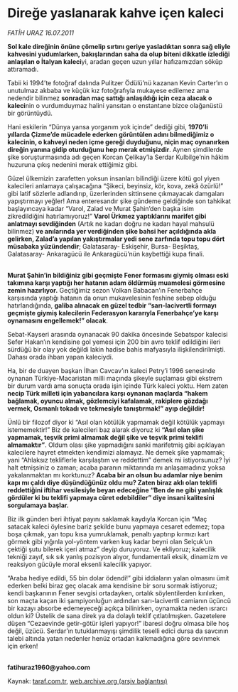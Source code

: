 # Direğe yaslanarak kahve içen kaleci

*FATİH URAZ 16.07.2011*

<div class="yazi"><p><b>Sol kale direğinin önüne çömelip sırtını geriye yasladıktan sonra sağ eliyle kahvesini yudumlarken, bakışlarından saha da olup biteni dikkatle izlediği anlaşılan o İtalyan kaleci</b>yi, aradan geçen uzun yıllar hafızamızdan söküp attıramadı.</p>
<p>Tabii ki 1994’te fotoğraf dalında Pulitzer Ödülü’nü kazanan Kevin Carter’ın o unutulmaz akbaba ve küçük kız fotoğrafıyla mukayese edilemez ama nedendir bilinmez <b>sonradan maç sattığı anlaşıldığı için ceza alacak o kaleci</b>nin o vurdumduymaz halini yansıtan o enstantane bizce olağanüstü bir görüntüydü.</p>
<p>Hani eskilerin “Dünya yansa yorganım yok içinde” dediği gibi, <b>1970’li yıllarda Çizme’de mücadele ederken görüntülen adını bilmediğimiz o kalecinin, o kahveyi neden içme gereği duyduğunu, niçin maç oynanırken direğin yanına gidip oturduğunu hep merak etmişizdir</b>. Aynen şimdilerde şike soruşturmasında adı geçen Korcan Çelikay’la Serdar Kulbilge’nin hâkim huzuruna çıkış nedenini merak ettiğimiz gibi.</p>
<p>Güzel ülkemizin zarafetten yoksun insanları bilindiği üzere kötü gol yiyen kalecileri anlamaya çalışacağına “Şikeci, beyinsiz, kör, kova, zekâ özürlü!” gibi latif sözlerle adlandırıp, üzerlerinden sittinsene çıkmayacak damgaları yapıştırmayı yeğler! Ama enteresandır şike gündeme geldiğinde son tahkikat başlayıncaya kadar “Varol, Zalad ve Murat Şahin’den başka isim zikredildiğini hatırlamıyoruz!” <b>Varol Ürkmez yaptıklarını marifet gibi anlatmayı sevdiğinden</b> (Artık ne kadarı doğru ne kadarı hayal mahsulü bilinmez) <b>ve anılarında yer verdiğinden şike bahsi her açıldığında akla gelirken, Zalad’a yapılan yakıştırmalar yedi sene zarfında topu topu dört müsabaka yüzündendir</b>; Galatasaray- Eskişehir, Bursa- Beşiktaş, Galatasaray- Ankaragücü ile Ankaragücü’nün kaybettiği kupa finali. </p>
<p><b><br/>Murat Şahin’in bildiğiniz gibi geçmişte Fener formasını giymiş olması eski takımına karşı yaptığı her hatanın adam öldürmüş muamelesi görmesine zemin hazırlıyor.</b> Geçtiğimiz sezon Volkan Babacan’ın Fenerbahçe karşısında yaptığı hatanın da onun mukavelesinin feshine sebep olduğu hatırlandığında, <b>galiba alınacak en güzel tedbir “sarı-lacivertli formayı geçmişte giymiş kalecilerin Federasyon kararıyla Fenerbahçe’ye karşı oynamasını engellemek!” olacak</b>.</p>
<p>Sebat-Kayseri arasında oynanacak 90 dakika öncesinde Sebatspor kalecisi Sefer Hakan’ın kendisine gol yemesi için 200 bin avro teklif edildiğini ileri sürdüğü bir olay yok değildi lakin hadise bahis mafyasıyla ilişkilendirilmişti. Dahası orada ihbarı yapan kaleciydi.</p>
<p>Ha, bir de duayen başkan İlhan Cavcav’ın kaleci Petry’i 1996 senesinde oynanan Türkiye-Macaristan milli maçında şikeyle suçlaması gibi ekstrem bir durum vardı ama sonuçta orada işin içinde Türk kaleci yoktu. Hem zaten <b>necip Türk milleti için yabancılara karşı oynanan maçlarda “hakem bağlamak, oyuncu almak, gözlemciyi kafalamak, rakiplere gözdağı vermek, Osmanlı tokadı ve tekmesiyle tanıştırmak!” ayıp değildir!</b> </p>
<p>Ünlü bir filozof diyor ki “Asıl olan kötülük yapmamak değil kötülük yapmayı istememektir!” Biz de kalecileri baz alarak diyoruz ki <b>“Asıl olan şike yapmamak, teşvik primi almamak değil şike ve teşvik primi teklifi almamaktır”</b>. Oldum olası şike yapmadığını sanki marifetmiş gibi açıklayan kalecilere hayret etmekten kendimizi alamayız. Ne demek şike yapmamak; yani “Ahlaksız tekliflerle karşılaştım ve reddettim” demek mi istiyorsunuz? İyi halt etmişsiniz o zaman; acaba paranın miktarında mı anlaşamadınız yoksa yakalanmaktan mı korktunuz? <b>Acaba bir an olsun bu adamlar niye benim kapı mı çaldı diye düşündüğünüz oldu mu? Zaten biraz aklı olan teklifi reddettiğini iftihar vesilesiyle beyan edeceğine “Ben de ne gibi yanlışlık gördüler ki bu teklifi yapmaya cüret edebildiler” diye insani kalitesini sorgulamaya başlar.</b></p>
<p>Biz ilk günden beri ihtiyat payını saklamak kaydıyla Korcan için “Maç satacak kaleci öylesine bariz şekilde bunu yapmaya cesaret edemez; topa boşa çıkmak, yan topu kısa yumruklamak, penaltı yaptırıp kırmızı kart görmek gibi yığınla yol-yöntem varken kuş kadar beyni olan Selçuk’un çektiği şutu bilerek içeri atmaz” deyip duruyoruz. Ve ekliyoruz; kalecilik tekniği zayıf, sık sık yanlış pozisyon alıyor, fundamentali eksik, dinamizm ve reaksiyon gücüyle moral eksenli kalecilik yapıyor.</p>
<p>“Araba hediye edildi, 55 bin dolar ödendi!” gibi iddiaların yalan olmasını ümit ederken belki biraz geç olacak ama kendisine bir soru sormak istiyoruz; kendi başkanının Fener sevgisi ortadayken, ortalık söylentilerden kırılırken, son maçta kaçan iki şampiyonluğun ardından sarı-lacivertli camianın üçüncü bir kazayı absorbe edemeyeceği açıkça bilinirken, oynamakta neden ısrarcı oldun ki? Üstelik de sana direk ya da dolaylı teklif çıtlatılmışken. Gazetelere düşen “Cezaevinde getir-götür işleri yapıyor!” ibaresi doğru olmasa bile hoş değil, üzücü. Serdar’ın tutuklanmayışı şimdilik teselli edici dursa da savcının talebi altında yatan nedenler henüz ortadan kalkmadığına göre sevinmek için erken!</p>
<p><b><br/>fatihuraz1960@yahoo.com</b></p>
</div>

Kaynak: [taraf.com.tr](http://www.taraf.com.tr/fatih-uraz-2/makale-direge-yaslanarak-kahve-icen-kaleci.htm), [web.archive.org (arşiv bağlantısı)](http://web.archive.org/web/20131107111914/http://www.taraf.com.tr/fatih-uraz-2/makale-direge-yaslanarak-kahve-icen-kaleci.htm)
